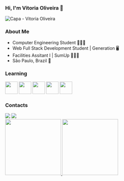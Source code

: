 ### Hi, I'm Vitoria Oliveira 👋
![Capa - Vitoria Oliveira](https://user-images.githubusercontent.com/95696694/150201206-d34c9eee-6575-46a9-8b69-6d15bb1b10d8.png)

### About Me
- Computer Engineering Student 👩🏻‍💻
- Web Full Stack Development Student | Generation 🖥️
- Facilities Assitant I | SumUp 👩🏻‍💼
- São Paulo, Brazil 📍

### Learning 

<img src="https://cdn.jsdelivr.net/gh/devicons/devicon/icons/git/git-original.svg" width="40" height="40"/> <img src="https://cdn.jsdelivr.net/gh/devicons/devicon/icons/java/java-original.svg" width="40" height="40"/> <img src="https://cdn.jsdelivr.net/gh/devicons/devicon/icons/mysql/mysql-original.svg" width="40" height="40"/> <img src="https://cdn.jsdelivr.net/gh/devicons/devicon/icons/github/github-original.svg" width="40" height="40"/> <img src="https://cdn.jsdelivr.net/gh/devicons/devicon/icons/spring/spring-original.svg" width="40" height="40"/> 

### Contacts
<div>
<a href = "mailto:contato@contato.santos.vitoria12@gmail.com"><img src="https://img.shields.io/badge/Gmail-D14836?style=for-the-badge&logo=gmail&logoColor=white" target="_blank"></a>
<a href="https://www.linkedin.com/in/vitória-santos-oliveira-she-her-53755b189/" target="_blank"><img src="https://img.shields.io/badge/-LinkedIn-%230077B5?style=for-the-badge&logo=linkedin&logoColor=white" target="_blank"></a>   
</div>

<div>
<a href="https://github.com/viisoli">
<img height="180em" src="https://github-readme-stats.vercel.app/api/top-langs/?username=viisoli&layout=compact&langs_count=7&theme=dracula"/>
<img height="180em" src="https://github-readme-stats.vercel.app/api?username=viisoli&show_icons=true&theme=dracula&include_all_commits=true&count_private=true"/>
</div>

<!--[Snake animation](https://github.com/viisoli/viisoli/blob/output/github-contribution-grid-snake.svg) -->
  
<!--
**viisoli/viisoli** is a ✨ _special_ ✨ repository because its `README.md` (this file) appears on your GitHub profile.

Here are some ideas to get you started:

- 🔭 I’m currently working on ...
- 🌱 I’m currently learning ...
- 👯 I’m looking to collaborate on ...
- 🤔 I’m looking for help with ...
- 💬 Ask me about ...
- 📫 How to reach me: ...
- 😄 Pronouns: ...
- ⚡ Fun fact: ...
-->
